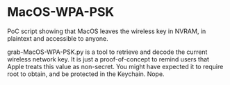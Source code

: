 # MacOS-WPA-PSK
PoC script showing that MacOS leaves the wireless key in NVRAM, in plaintext and accessible to anyone.

grab-MacOS-WPA-PSK.py is a tool to retrieve and decode the current wireless network key.
It is just a proof-of-concept to remind users that Apple treats this value as non-secret.
You might have expected it to require root to obtain, and be protected in the Keychain. Nope.
